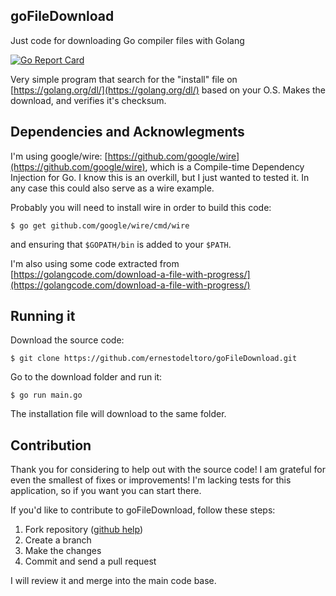 ## goFileDownload
Just code for downloading Go compiler files with Golang

[![Go Report Card](https://goreportcard.com/badge/github.com/ernestodeltoro/goFileDownload)](https://goreportcard.com/report/github.com/ernestodeltoro/gofiledownload)


Very simple program that search for the "install" file on [https://golang.org/dl/](https://golang.org/dl/) based on your O.S. Makes the download, and verifies it's checksum.

## Dependencies and Acknowlegments

I'm using google/wire: [https://github.com/google/wire](https://github.com/google/wire), which is a Compile-time Dependency Injection for Go. I know this is an overkill, but I just wanted to tested it. In any case this could also serve as a wire example. 

Probably you will need to install wire in order to build this code:

```shell
$ go get github.com/google/wire/cmd/wire
```

and ensuring that `$GOPATH/bin` is added to your `$PATH`.

I'm also using some code extracted from [https://golangcode.com/download-a-file-with-progress/](https://golangcode.com/download-a-file-with-progress/)

## Running it

Download the source code:
```shell
$ git clone https://github.com/ernestodeltoro/goFileDownload.git
```

Go to the download folder and run it:
```shell
$ go run main.go
```
The installation file will download to the same folder.

## Contribution

Thank you for considering to help out with the source code! I am grateful for even the smallest of fixes or improvements! I'm lacking tests for this application, so if you want you can start there.

If you'd like to contribute to goFileDownload, follow these steps:

1. Fork repository ([github help](https://help.github.com/en/articles/fork-a-repo))
2. Create a branch
3. Make the changes
4. Commit and send a pull request

I will review it and merge into the main code base.